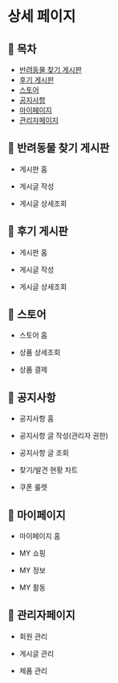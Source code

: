 # 상세 페이지

## 🐾 목차
+ [반려동물 찾기 게시판](#🐾-반려동물-찾기-게시판)
+ [후기 게시판](#후기-게시판)
+ [스토어](#스토어)
+ [공지사항](#공지사항)
+ [마이페이지](#🐾-마이페이지)
+ [관리자페이지](#관리자페이지)

## 🐾 반려동물 찾기 게시판
+ 게시판 홈

+ 게시글 작성

+ 게시글 상세조회


## 🐾 후기 게시판
+ 게시판 홈

+ 게시글 작성

+ 게시글 상세조회

## 🐾 스토어
+ 스토어 홈

+ 상품 상세조회

+ 상품 결제


## 🐾 공지사항
+ 공지사항 홈

+ 공지사항 글 작성(관리자 권한)

+ 공지사항 글 조회

+ 찾기/발견 현황 차트

+ 쿠폰 룰렛


## 🐾 마이페이지
+ 마이페이지 홈

+ MY 쇼핑

+ MY 정보

+ MY 활동

## 🐾 관리자페이지
+ 회원 관리

+ 게시글 관리

+ 제품 관리
